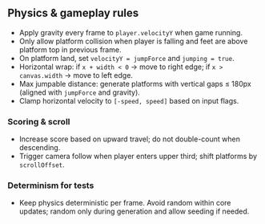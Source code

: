 ## Physics & gameplay rules

- Apply gravity every frame to `player.velocityY` when game running.
- Only allow platform collision when player is falling and feet are above platform top in previous frame.
- On platform land, set `velocityY = jumpForce` and `jumping = true`.
- Horizontal wrap: if `x + width < 0` → move to right edge; if `x > canvas.width` → move to left edge.
- Max jumpable distance: generate platforms with vertical gaps ≤ 180px (aligned with `jumpForce` and gravity).
- Clamp horizontal velocity to `[-speed, speed]` based on input flags.

### Scoring & scroll

- Increase score based on upward travel; do not double-count when descending.
- Trigger camera follow when player enters upper third; shift platforms by `scrollOffset`.

### Determinism for tests

- Keep physics deterministic per frame. Avoid random within core updates; random only during generation and allow seeding if needed.


